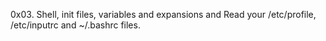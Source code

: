 0x03. Shell, init files, variables and expansions and Read your /etc/profile, /etc/inputrc and ~/.bashrc files.
